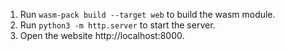 1. Run `wasm-pack build --target web` to build the wasm module.
2. Run `python3 -m http.server` to start the server.
3. Open the website http://localhost:8000.
